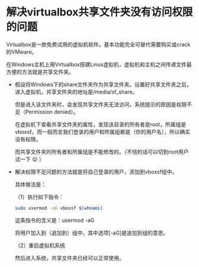 # 解决virtualbox共享文件夹没有访问权限的问题
Virtualbox是一款免费试用的虚拟机软件。基本功能完全可替代需要购买或crack的VMware。

在Windows主机上用Virtualbox搭建Linux虚拟机，虚拟机和主机之间传递文件最方便的方法就是共享文件夹。

- 假设将Windows下的share文件夹作为共享文件夹。设置好共享文件夹之后，进入虚拟机，共享文件夹的地址是/media/sf_share。

  但是进入该文件夹时，会发现共享文件夹无法访问，系统提示的原因是权限不足（Permission denied）。

  在虚拟机下查看共享文件夹的属性，发现该目录的所有者是root，所属组是vboxsf。而一般而言我们登录的用户和所属组都是<user>（你的用户名），所以确实没有权限。

  而共享文件夹的所有者和所属组是不能修改的。（不信的话可以切到root用户试一下 😛 ）

- 解决权限不足问题的方法就是将自己登录的用户，添加到vboxsf组中。

  具体做法是：

  （1）执行如下指令：

  ```bash
  sudo usermod -aG vboxsf $(whoami)
  ```

  这条指令的含义是：usermod -aG <group> <user>

  将用户<user>加入到（追加到）组<group>中，其中选项[-aG]是追加到组的意思。

  （2）重启虚拟机系统

  然后进入系统，共享文件夹已经可以正常使用。